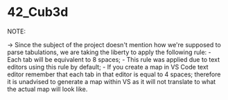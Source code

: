 # 42_Cub3d
NOTE:

-> Since the subject of the project doesn't mention how we're supposed to parse tabulations, we are taking the liberty to apply the following rule:
	- Each tab will be equivalent to 8 spaces;
	- This rule was applied due to text editors using this rule by default;
	- If you create a map in VS Code text editor remember that each tab in that editor is equal to 4 spaces; therefore it is unadvised to generate a map within VS as it will not translate to what the actual map will look like.
